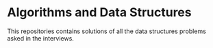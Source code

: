 # Algorithms and Data Structures
This repositories contains solutions of all the data structures problems asked in the interviews.
